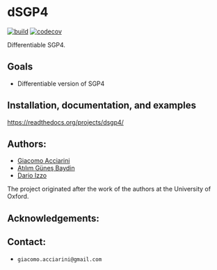 # dSGP4
[![build](https://github.com/kesslerlib/dSGP4/actions/workflows/build.yml/badge.svg)](https://github.com/kesslerlib/dSGP4/actions/workflows/build.yml)
[![codecov](https://codecov.io/gh/kesslerlib/dSGP4/branch/master/graph/badge.svg?token=8V6PODNNRR)](https://codecov.io/gh/kesslerlib/dSGP4)

Differentiable SGP4.

## Goals

* Differentiable version of SGP4

## Installation, documentation, and examples

https://readthedocs.org/projects/dsgp4/

## Authors:
* [Giacomo Acciarini](https://www.esa.int/gsp/ACT/team/giacomo_acciarini/)
* [Atılım Güneş Baydin](http://gbaydin.github.io/)
* [Dario Izzo](https://www.esa.int/gsp/ACT/team/dario_izzo/)

The project originated after the work of the authors at the University of Oxford.

## Acknowledgements:


## Contact:
* `giacomo.acciarini@gmail.com`
